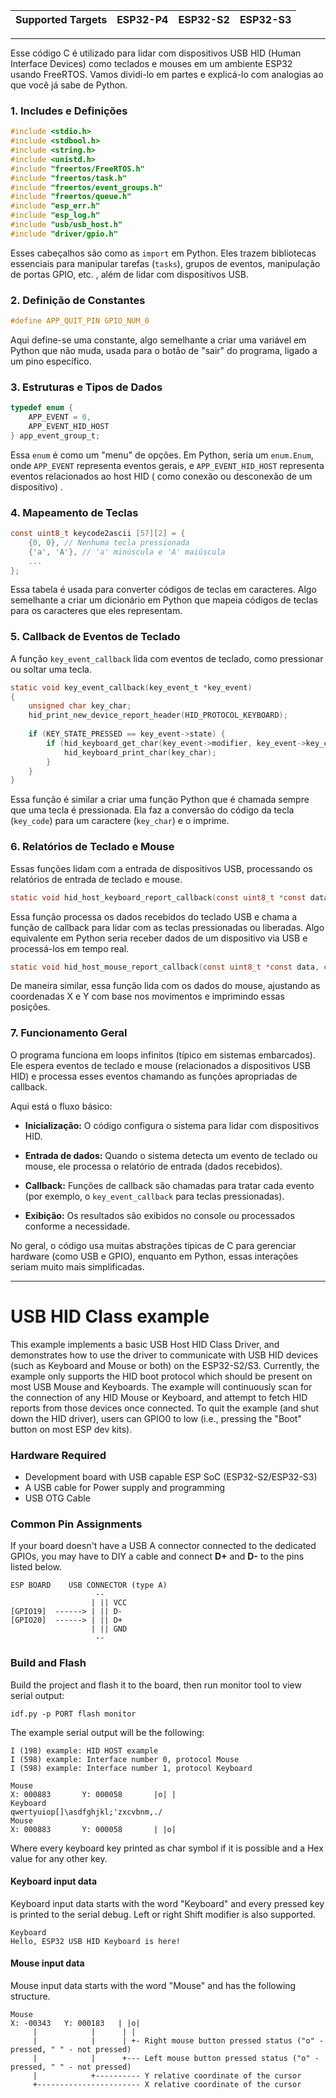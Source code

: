 | Supported Targets | ESP32-P4 | ESP32-S2 | ESP32-S3 |
| ----------------- | -------- | -------- | -------- |

---

Esse código C é utilizado para lidar com dispositivos USB HID (Human Interface Devices) como teclados e mouses em um ambiente ESP32 usando FreeRTOS. Vamos dividi-lo em partes e explicá-lo com analogias ao que você já sabe de Python.

### 1. **Includes e Definições**
```c
#include <stdio.h>
#include <stdbool.h>
#include <string.h>
#include <unistd.h>
#include "freertos/FreeRTOS.h"
#include "freertos/task.h"
#include "freertos/event_groups.h"
#include "freertos/queue.h"
#include "esp_err.h"
#include "esp_log.h"
#include "usb/usb_host.h"
#include "driver/gpio.h"
```
Esses cabeçalhos são como as `import` em Python.
Eles trazem bibliotecas essenciais para manipular tarefas (`tasks`),
grupos de eventos, manipulação de portas GPIO,
etc. , além de lidar com dispositivos USB.

### 2. **Definição de Constantes**
```c
#define APP_QUIT_PIN GPIO_NUM_0
```
Aqui define-se uma constante,
algo semelhante a criar uma variável em Python que não muda,
usada para o botão de "sair" do programa,
ligado a um pino específico.

### 3. **Estruturas e Tipos de Dados**
```c
typedef enum {
    APP_EVENT = 0,
    APP_EVENT_HID_HOST
} app_event_group_t;
```
Essa `enum` é como um "menu" de opções.
Em Python,
seria um `enum.Enum`,
onde `APP_EVENT` representa eventos gerais,
e `APP_EVENT_HID_HOST` representa eventos relacionados ao host HID (
como conexão ou desconexão de um dispositivo)
.

### 4. **Mapeamento de Teclas**
```c
const uint8_t keycode2ascii [57][2] = {
    {0, 0}, // Nenhuma tecla pressionada
    {'a', 'A'}, // 'a' minúscula e 'A' maiúscula
    ...
};
```
Essa tabela é usada para converter códigos de teclas em caracteres.
Algo semelhante a criar um dicionário em Python
que mapeia códigos de teclas para os caracteres que eles representam.

### 5. **Callback de Eventos de Teclado**
A função `key_event_callback` lida com eventos de teclado, como pressionar ou soltar uma tecla.
```c
static void key_event_callback(key_event_t *key_event)
{
    unsigned char key_char;
    hid_print_new_device_report_header(HID_PROTOCOL_KEYBOARD);
    
    if (KEY_STATE_PRESSED == key_event->state) {
        if (hid_keyboard_get_char(key_event->modifier, key_event->key_code, &key_char)) {
            hid_keyboard_print_char(key_char);
        }
    }
}
```
Essa função é similar a criar uma função Python que é
chamada sempre que uma tecla é pressionada.
Ela faz a conversão do código da tecla (`key_code`)
para um caractere (`key_char`) e o imprime.

### 6. **Relatórios de Teclado e Mouse**
Essas funções lidam com a entrada de dispositivos USB,
processando os relatórios de entrada de teclado e mouse.

```c
static void hid_host_keyboard_report_callback(const uint8_t *const data, const int length)
```
Essa função processa os dados recebidos do teclado USB
e chama a função de callback para lidar
com as teclas pressionadas ou liberadas.
Algo equivalente em Python seria receber
dados de um dispositivo via USB e processá-los em tempo real.

```c
static void hid_host_mouse_report_callback(const uint8_t *const data, const int length)
```
De maneira similar,
essa função lida com os dados do mouse,
ajustando as coordenadas X e Y
com base nos movimentos e imprimindo essas posições.

### 7. **Funcionamento Geral**
O programa funciona em loops infinitos (típico em sistemas embarcados).
Ele espera eventos de teclado e mouse (relacionados a dispositivos USB HID)
e processa esses eventos chamando as funções apropriadas de callback.

Aqui está o fluxo básico:
- **Inicialização:** O código configura o sistema para lidar com dispositivos HID.

- **Entrada de dados:** Quando o sistema detecta um evento de teclado ou mouse,
    ele processa o relatório de entrada (dados recebidos).

- **Callback:** Funções de callback são chamadas para tratar cada evento
    (por exemplo, o `key_event_callback` para teclas pressionadas).

- **Exibição:** Os resultados são exibidos no console ou processados conforme a necessidade.

No geral, o código usa muitas abstrações típicas de C para gerenciar hardware (como USB e GPIO), enquanto em Python, essas interações seriam muito mais simplificadas.

---

# USB HID Class example
This example implements a basic USB Host HID Class Driver, and demonstrates how to use the driver to communicate with USB HID devices (such as Keyboard and Mouse or both) on the ESP32-S2/S3. Currently, the example only supports the HID boot protocol which should be present on most USB Mouse and Keyboards. The example will continuously scan for the connection of any HID Mouse or Keyboard, and attempt to fetch HID reports from those devices once connected. To quit the example (and shut down the HID driver), users can GPIO0 to low (i.e., pressing the "Boot" button on most ESP dev kits).


### Hardware Required
* Development board with USB capable ESP SoC (ESP32-S2/ESP32-S3)
* A USB cable for Power supply and programming
* USB OTG Cable

### Common Pin Assignments

If your board doesn't have a USB A connector connected to the dedicated GPIOs, 
you may have to DIY a cable and connect **D+** and **D-** to the pins listed below.

```
ESP BOARD    USB CONNECTOR (type A)
                   --
                  | || VCC
[GPIO19]  ------> | || D-
[GPIO20]  ------> | || D+
                  | || GND
                   --
```

### Build and Flash

Build the project and flash it to the board, then run monitor tool to view serial output:

```
idf.py -p PORT flash monitor
```

The example serial output will be the following:

```
I (198) example: HID HOST example
I (598) example: Interface number 0, protocol Mouse
I (598) example: Interface number 1, protocol Keyboard

Mouse
X: 000883       Y: 000058       |o| |
Keyboard
qwertyuiop[]\asdfghjkl;'zxcvbnm,./
Mouse
X: 000883       Y: 000058       | |o|
```

Where every keyboard key printed as char symbol if it is possible and a Hex value for any other key. 

#### Keyboard input data
Keyboard input data starts with the word "Keyboard" and every pressed key is printed to the serial debug.
Left or right Shift modifier is also supported. 

```
Keyboard
Hello, ESP32 USB HID Keyboard is here!
```

#### Mouse input data 
Mouse input data starts with the word "Mouse" and has the following structure. 
```
Mouse
X: -00343   Y: 000183   | |o|
     |            |      | |
     |            |      | +- Right mouse button pressed status ("o" - pressed, " " - not pressed)
     |            |      +--- Left mouse button pressed status ("o" - pressed, " " - not pressed)
     |            +---------- Y relative coordinate of the cursor 
     +----------------------- X relative coordinate of the cursor 
```
